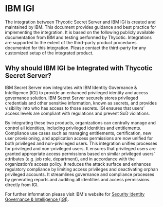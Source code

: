 [title]: # (IBM IGI)
[tags]: # (introduction)
[priority]: # (1)
# IBM IGI

The integration between Thycotic Secret Server and IBM IGI is created and maintained by IBM. This document provides guidance and best practice for implementing the integration. It is based on the following publicly available documentation from IBM and testing performed by Thycotic. Integrations are supported to the extent of the third-party product procedures documented for this integration. Please contact the third-party for any customized setup of the integrated product.

## Why should IBM IGI be Integrated with Thycotic Secret Server?

IBM Secret Server now integrates with IBM Identity Governance & Intelligence (IGI) to provide an enhanced privileged identity and access governance solution. IBM Secret Server securely stores privileged credentials and other sensitive information, known as secrets, and provides visibility into who has access to those secrets. IGI ensures that users’ access levels are compliant with regulations and prevent SoD violations.

By integrating these two products, organizations can centrally manage and control all identities, including privileged identities and entitlements. Compliance use cases such as managing entitlements, certification, new user provisioning, and application access permissions are now unified for both privileged and non-privileged users. This integration unifies processes for privileged and non-privileged users. It ensures that privileged users are granted appropriate access permissions based on similar privileged users’ attributes (e.g. job role, department), and in accordance with the organization’s access policy. It reduces the attack surface and enhances regulatory compliance by limiting access privileges and deactivating orphan privileged accounts. It streamlines governance and compliance processes by generating reports and auditing all identities and access permissions directly from IGI.

For further information please visit IBM's website for [Security Identity Governance & Intelligence (IGI)](https://www.ibm.com/us-en/marketplace/identity-governance-and-intelligence/resources).
